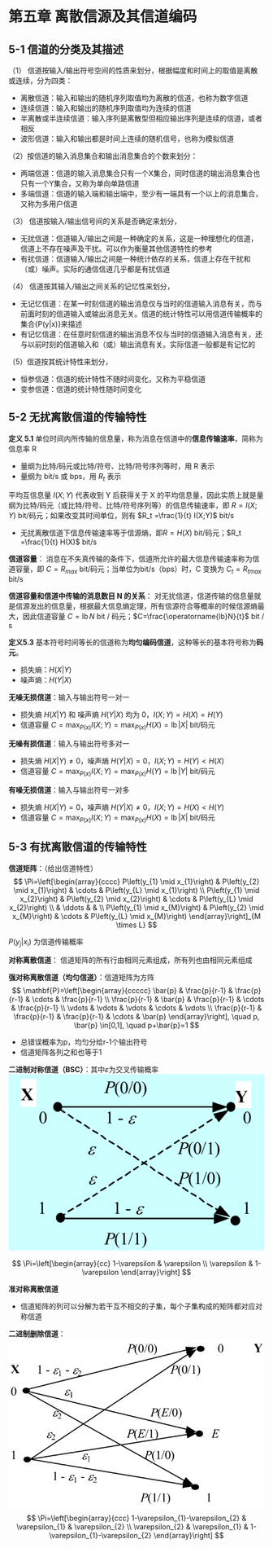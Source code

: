 <!-- ---
title: 第五章 - 离散信源及其信道编码
date: 2022-05-15T22:26:00+08:00
categories: ["信息论"]
layout: note
article: false
--- -->

# 第五章 离散信源及其信道编码

## 5-1 信道的分类及其描述

（1） 信道按输入/输出符号空间的性质来划分，根据幅度和时间上的取值是离散或连续，分为四类：
- 离散信道：输入和输出的随机序列取值均为离散的信道，也称为数字信道
- 连续信道：输入和输出的随机序列取值均为连续的信道
- 半离散或半连续信道：输入序列是离散型但相应输出序列是连续的信道，或者相反
- 波形信道：输入和输出都是时间上连续的随机信号，也称为模拟信道

（2）按信道的输入消息集合和输出消息集合的个数来划分：
- 两端信道：信道的输入消息集合只有一个X集合，同时信道的输出消息集合也只有一个Y集合，又称为单向单路信道
- 多端信道：信道的输入端和输出端中，至少有一端具有一个以上的消息集合，又称为多用户信道

（3） 信道按输入/输出信号间的关系是否确定来划分，
- 无扰信道：信道输入/输出之间是一种确定的关系，这是一种理想化的信道，信道上不存在噪声及干扰。可以作为衡量其他信道特性的参考
- 有扰信道：信道输入/输出之间是一种统计依存的关系，信道上存在干扰和（或）噪声。实际的通信信道几乎都是有扰信道

（4） 信道按其输入/输出之间关系的记忆性来划分，
- 无记忆信道：在某一时刻信道的输出消息仅与当时的信道输入消息有关，而与前面时刻的信道输入或输出消息无关。信道的统计特性可以用信道传输概率的集合{P(y|x)}来描述
- 有记忆信道：在任意时刻信道的输出消息不仅与当时的信道输入消息有关，还与以前时刻的信道输入和（或）输出消息有关。实际信道一般都是有记忆的

（5）信道按其统计特性来划分，
- 恒参信道：信道的统计特性不随时间变化，又称为平稳信道
- 变参信道：信道的统计特性随时间变化

## 5-2 无扰离散信道的传输特性

**定义 5.1** 单位时间内所传输的信息量，称为消息在信道中的**信息传输速率**，简称为信息率 R
- 量纲为比特/码元或比特/符号、比特/符号序列等时，用 R 表示
- 量纲为 bit/s 或 bps，用 $R_t$ 表示

平均互信息量 $I(X;Y)$ 代表收到 Y 后获得关于 X 的平均信息量，因此实质上就是量纲为比特/码元（或比特/符号、比特/符号序列等）的信息传输速率，即 $R =I(X;Y)$ bit/码元；如果改变其时间单位，则有 $R_t =\frac{1}{t} I(X;Y)$ bit/s
- 无扰离散信道下信息传输速率等于信源熵，即$R =H(X)$ bit/码元；$R_t =\frac{1}{t} H(X)$ bit/s

**信道容量**：
消息在不失真传输的条件下，信道所允许的最大信息传输速率称为信道容量，即 $C = R_{max}$ bit/码元；当单位为bit/s（bps）时，C 变换为 $C_t =R_{t max}$ bit/s

**信道容量和信道中传输的消息数目 N 的关系**：
对无扰信道，信道传输的信息量就是信源发出的信息量，根据最大信息熵定理，所有信源符合等概率的时候信源熵最大，因此信道容量 $C=\operatorname{lb}N$ bit / 码元；$C=\frac{\operatorname{lb}N}{t}$ bit / s

**定义5.3** 基本符号时间等长的信道称为**均匀编码信道**，这种等长的基本符号称为**码元**。

- 损失熵：$H(X|Y)$
- 噪声熵：$H(Y|X)$

**无噪无损信道**：输入与输出符号一对一
- 损失熵 $H(X|Y)$ 和 噪声熵 $H(Y|X)$ 均为 0，$I(X;Y)=H(X)=H(Y)$
- 信道容量 $C=\max_{P(x)}I(X;Y)=\max_{P(x)}H(X)=\operatorname{lb}|X|$ bit/码元

**无噪有损信道**：输入与输出符号多对一
- 损失熵 $H(X|Y)\neq0$，噪声熵 $H(Y|X)=0$，$I(X;Y)=H(Y)<H(X)$
- 信道容量 $C=\max_{P(x)}I(X;Y)=\max_{P(x)}H(Y)=\operatorname{lb}|Y|$ bit/码元

**有噪无损信道**：输入与输出符号一对多
- 损失熵 $H(X|Y)=0$，噪声熵 $H(Y|X)\neq0$，$I(X;Y)=H(X)<H(Y)$
- 信道容量 $C=\max_{P(x)}I(X;Y)=\max_{P(x)}H(X)=\operatorname{lb}|X|$ bit/码元

## 5-3 有扰离散信道的传输特性

**信道矩阵**：（给出信道特性）
$$
\Pi=\left[\begin{array}{cccc}
P\left(y_{1} \mid x_{1}\right) & P\left(y_{2} \mid x_{1}\right) & \cdots & P\left(y_{L} \mid x_{1}\right) \\
P\left(y_{1} \mid x_{2}\right) & P\left(y_{2} \mid x_{2}\right) & \cdots & P\left(y_{L} \mid x_{2}\right) \\
& \ddots & & \\
P\left(y_{1} \mid x_{M}\right) & P\left(y_{2} \mid x_{M}\right) & \cdots & P\left(y_{L} \mid x_{M}\right)
\end{array}\right]_{M \times L}
$$

$P(y_j|x_i)$ 为信道传输概率

**对称离散信道**：
信道矩阵的所有行由相同元素组成，所有列也由相同元素组成

**强对称离散信道（均匀信道）**：信道矩阵为方阵
$$
\mathbf{P}=\left[\begin{array}{ccccc}
\bar{p} & \frac{p}{r-1} & \frac{p}{r-1} & \cdots & \frac{p}{r-1} \\
\frac{p}{r-1} & \bar{p} & \frac{p}{r-1} & \cdots & \frac{p}{r-1} \\
\vdots & \vdots & \vdots & \cdots & \vdots \\
\frac{p}{r-1} & \frac{p}{r-1} & \frac{p}{r-1} & \cdots & \bar{p}
\end{array}\right], \quad p, \bar{p} \in[0,1], \quad p+\bar{p}=1
$$
- 总错误概率为p，均匀分给r-1个输出符号
- 信道矩阵各列之和也等于1

**二进制对称信道（BSC）**：其中$\varepsilon$为交叉传输概率
![](BSC.png)

$$
\Pi=\left[\begin{array}{cc}
1-\varepsilon & \varepsilon \\
\varepsilon & 1-\varepsilon
\end{array}\right]
$$

**准对称离散信道**
- 信道矩阵的列可以分解为若干互不相交的子集，每个子集构成的矩阵都对应对称信道

**二进制删除信道**：
![](BEC.png)
$$
\Pi=\left[\begin{array}{ccc}
1-\varepsilon_{1}-\varepsilon_{2} & \varepsilon_{1} & \varepsilon_{2} \\
\varepsilon_{2} & \varepsilon_{1} & 1-\varepsilon_{1}-\varepsilon_{2}
\end{array}\right]
$$
